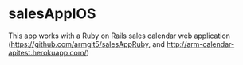 # salesAppIOS

This app works with a Ruby on Rails sales calendar web application (https://github.com/armgit5/salesAppRuby, and http://arm-calendar-apitest.herokuapp.com/)
